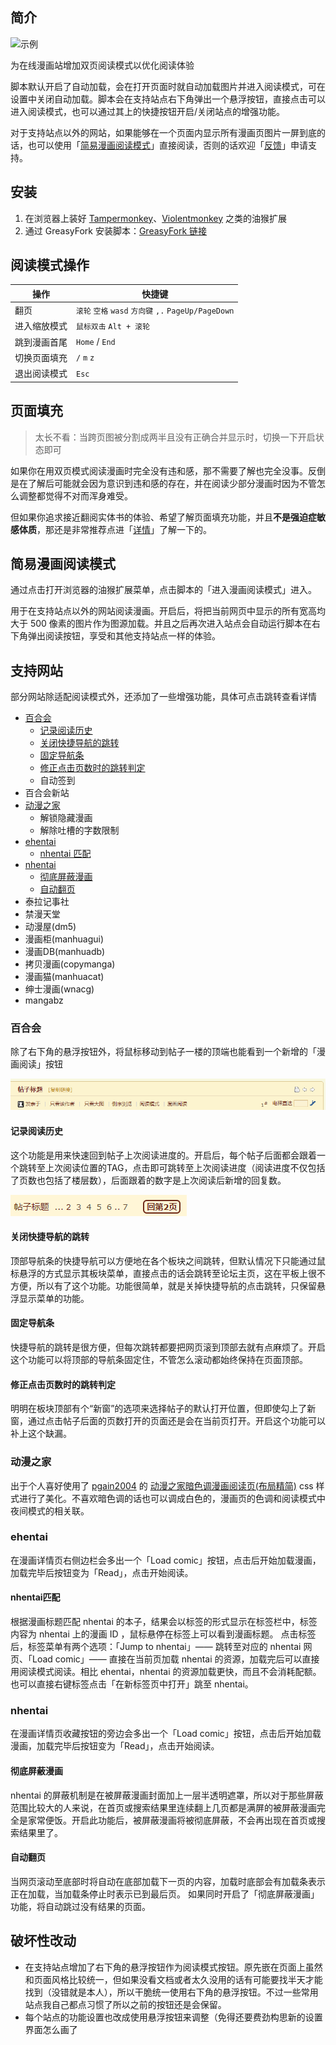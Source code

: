 <!-- markdown to Discuz: https://hyrious.me/lexas/marked-discuz.html -->

## 简介

![示例](/docs/images/页面填充示例.webp)

为在线漫画站增加双页阅读模式以优化阅读体验

脚本默认开启了自动加载，会在打开页面时就自动加载图片并进入阅读模式，可在设置中关闭自动加载。脚本会在支持站点右下角弹出一个悬浮按钮，直接点击可以进入阅读模式，也可以通过其上的快捷按钮开启/关闭站点的增强功能。

对于支持站点以外的网站，如果能够在一个页面内显示所有漫画页图片一屏到底的话，也可以使用「[简易漫画阅读模式](#简易漫画阅读模式)」直接阅读，否则的话欢迎「[反馈](issues)」申请支持。

## 安装

1. 在浏览器上装好 [Tampermonkey](https://tampermonkey.net/)、[Violentmonkey](https://violentmonkey.github.io/) 之类的油猴扩展
2. 通过 GreasyFork 安装脚本：[GreasyFork 链接](https://greasyfork.org/zh-CN/scripts/374903-comicread)

## 阅读模式操作

| 操作 | 快捷键 |
| -------- | ------- |
| 翻页 | `滚轮` `空格` `wasd` `方向键` `,.` `PageUp/PageDown` |
| 进入缩放模式 | `鼠标双击` `Alt + 滚轮` |
| 跳到漫画首尾 | `Home` / `End` |
| 切换页面填充 | `/` `m` `z` |
| 退出阅读模式 | `Esc` |

## 页面填充

> 太长不看：当跨页图被分割成两半且没有正确合并显示时，切换一下开启状态即可

如果你在用双页模式阅读漫画时完全没有违和感，那不需要了解也完全没事。反倒是在了解后可能就会因为意识到违和感的存在，并在阅读少部分漫画时因为不管怎么调整都觉得不对而浑身难受。

但如果你追求接近翻阅实体书的体验、希望了解页面填充功能，并且**不是强迫症敏感体质**，那还是非常推荐点进「[详情](/docs/PageFill.md)」了解一下的。

## 简易漫画阅读模式

通过点击打开浏览器的油猴扩展菜单，点击脚本的「进入漫画阅读模式」进入。

用于在支持站点以外的网站阅读漫画。开启后，将把当前网页中显示的所有宽高均大于 500 像素的图片作为图源加载。并且之后再次进入站点会自动运行脚本在右下角弹出阅读按钮，享受和其他支持站点一样的体验。

## 支持网站

部分网站除适配阅读模式外，还添加了一些增强功能，具体可点击跳转查看详情

- [百合会](#百合会)
  - [记录阅读历史](#记录阅读历史)
  - [关闭快捷导航的跳转](#关闭快捷导航的跳转)
  - [固定导航条](#固定导航条)
  - [修正点击页数时的跳转判定](#修正点击页数时的跳转判定)
  - 自动签到
- 百合会新站
- [动漫之家](#动漫之家)
  - 解锁隐藏漫画
  - 解除吐槽的字数限制
- [ehentai](#ehentai)
  - [nhentai 匹配](#nhentai匹配)
- [nhentai](#nhentai)
  - [彻底屏蔽漫画](#彻底屏蔽漫画)
  - [自动翻页](#自动翻页)
- 泰拉记事社
- 禁漫天堂
- 动漫屋(dm5)
- 漫画柜(manhuagui)
- 漫画DB(manhuadb)
- 拷贝漫画(copymanga)
- 漫画猫(manhuacat)
- 绅士漫画(wnacg)
- mangabz

### 百合会

除了右下角的悬浮按钮外，将鼠标移动到帖子一楼的顶端也能看到一个新增的「漫画阅读」按钮

![百合会入口](/docs/images/百合会入口.jpg)

#### 记录阅读历史

这个功能是用来快速回到帖子上次阅读进度的。开启后，每个帖子后面都会跟着一个跳转至上次阅读位置的TAG，点击即可跳转至上次阅读进度（阅读进度不仅包括了页数也包括了楼层数），后面跟着的数字是上次阅读后新增的回复数。

![百合会记录历史功能](/docs/images/百合会记录历史功能.jpg)

#### 关闭快捷导航的跳转

顶部导航条的快捷导航可以方便地在各个板块之间跳转，但默认情况下只能通过鼠标悬浮的方式显示其板块菜单，直接点击的话会跳转至论坛主页，这在平板上很不方便，所以有了这个功能。功能很简单，就是关掉快捷导航的点击跳转，只保留悬浮显示菜单的功能。

#### 固定导航条

快捷导航的跳转是很方便，但每次跳转都要把网页滚到顶部去就有点麻烦了。开启这个功能可以将顶部的导航条固定住，不管怎么滚动都始终保持在页面顶部。

#### 修正点击页数时的跳转判定

明明在板块顶部有个“新窗”的选项来选择帖子的默认打开位置，但即使勾上了新窗，通过点击帖子后面的页数打开的页面还是会在当前页打开。开启这个功能可以补上这个缺漏。

### 动漫之家

出于个人喜好使用了 [pgain2004](https://userstyles.org/users/301332) 的 [动漫之家暗色调漫画阅读页(布局精简)](https://userstyles.org/styles/119945/theme) css 样式进行了美化。不喜欢暗色调的话也可以调成白色的，漫画页的色调和阅读模式中夜间模式的相关联。

### ehentai

在漫画详情页右侧边栏会多出一个「Load comic」按钮，点击后开始加载漫画，加载完毕后按钮变为「Read」，点击开始阅读。

#### nhentai匹配

根据漫画标题匹配 nhentai 的本子，结果会以标签的形式显示在标签栏中，标签内容为 nhentai 上的漫画 ID ，鼠标悬停在标签上可以看到漫画标题。
点击标签后，标签菜单有两个选项：「Jump to nhentai」—— 跳转至对应的 nhentai 网页、「Load comic」—— 直接在当前页加载 nhentai 的资源，加载完后可以直接用阅读模式阅读。相比 ehentai，nhentai 的资源加载更快，而且不会消耗配额。也可以直接右键标签点击「在新标签页中打开」跳至 nhentai。

### nhentai

在漫画详情页收藏按钮的旁边会多出一个「Load comic」按钮，点击后开始加载漫画，加载完毕后按钮变为「Read」，点击开始阅读。

#### 彻底屏蔽漫画

nhentai 的屏蔽机制是在被屏蔽漫画封面加上一层半透明遮罩，所以对于那些屏蔽范围比较大的人来说，在首页或搜索结果里连续翻上几页都是满屏的被屏蔽漫画完全是家常便饭。开启此功能后，被屏蔽漫画将被彻底屏蔽，不会再出现在首页或搜索结果里了。

#### 自动翻页

当网页滚动至底部时将自动在底部加载下一页的内容，加载时底部会有加载条表示正在加载，当加载条停止时表示已到最后页。
如果同时开启了「彻底屏蔽漫画」功能，将自动跳过没有结果的页面。

<!-- 放到 releases 的版本介绍 -->

## 破坏性改动

- 在支持站点增加了右下角的悬浮按钮作为阅读模式按钮。原先嵌在页面上虽然和页面风格比较统一，但如果没看文档或者太久没用的话有可能要找半天才能找到（没错就是本人），所以干脆统一使用右下角的悬浮按钮。不过一些常用站点我自己都点习惯了所以之前的按钮还是会保留。
- 每个站点的功能设置也改成使用悬浮按钮来调整（免得还要费劲构思新的设置界面怎么画了

